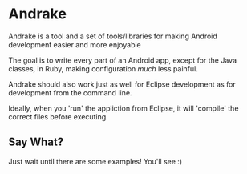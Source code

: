 Andrake
=======

Andrake is a tool and a set of tools/libraries for making Android development easier and more enjoyable

The goal is to write every part of an Android app, except for the Java classes, in Ruby, making configuration *much* less painful.

Andrake should also work just as well for Eclipse development as for development from the command line.

Ideally, when you 'run' the appliction from Eclipse, it will 'compile' the correct files before executing.


Say What?
---------

Just wait until there are some examples!  You'll see  :)

